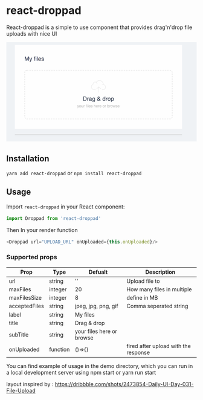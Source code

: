 # react-droppad
React-droppad is a simple to use component that provides drag'n'drop file uploads with nice UI

![Showtime logo](demo/react-droppad.gif)

## Installation
``yarn add react-droppad``
or
``npm install react-droppad``

## Usage

Import `react-droppad` in your React component:

```javascript static
import Droppad from 'react-droppad'
``` 

Then In your render function  
```javascript static
<Droppad url="UPLOAD_URL" onUploaded={this.onUploaded}/>
``` 

### Supported props
|Prop         |Type         |Defualt                   |Description                           |
|-------------|-------------|--------------------------|--------------------------------------|
|url          |string       |''                        |Upload file to                        |
|maxFiles     |integer      |20                        |How many files in multiple            |
|maxFilesSize |integer      |8                         |define in MB                          |
|acceptedFiles|string       |jpeg, jpg, png, gif       |Comma seperated string                | 
|label        |string       |My files                  |                                      |
|title        |string       |Drag & drop               |                                      |
|subTitle     |string       |your files here or browse |                                      |
|onUploaded   |function     |()=>{}                    |fired after upload with the response  |

You can find example of usage in the demo directory, which you can run in a local development server using npm start or yarn run start

layout inspired by : https://dribbble.com/shots/2473854-Daily-UI-Day-031-File-Upload